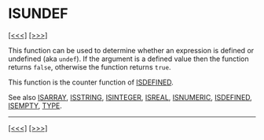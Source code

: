 # ISUNDEF

[\[\<\<\<\]](ug_25.106.md) [\[\>\>\>\]](ug_25.108.md)

This function can be used to determine whether an expression is defined
or undefined (aka `undef`). If the argument is a defined value then the
function returns `false`, otherwise the function returns `true`.

This function is the counter function of [ISDEFINED](ug_25.99.md).

See also [ISARRAY](ug_25.98.md), [ISSTRING](ug_25.106.md),
[ISINTEGER](ug_25.102.md), [ISREAL](ug_25.104.md),
[ISNUMERIC](ug_25.103.md), [ISDEFINED](ug_25.99.md),
[ISEMPTY](ug_25.101.md), [TYPE](ug_25.202.md).

-----

[\[\<\<\<\]](ug_25.106.md) [\[\>\>\>\]](ug_25.108.md)
